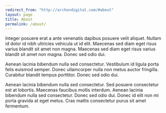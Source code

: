 ```yaml
---
redirect_from: "http://archondigital.com/#about"
layout: page
title: About
permalink: /about/
---
```


Integer posuere erat a ante venenatis dapibus posuere velit aliquet. Nullam id dolor id nibh ultricies vehicula ut id elit. Maecenas sed diam eget risus varius blandit sit amet non magna. Maecenas sed diam eget risus varius blandit sit amet non magna. Donec sed odio dui.


Aenean lacinia bibendum nulla sed consectetur. Vestibulum id ligula porta felis euismod semper. Donec ullamcorper nulla non metus auctor fringilla. Curabitur blandit tempus porttitor. Donec sed odio dui.

Aenean lacinia bibendum nulla sed consectetur. Sed posuere consectetur est at lobortis. Maecenas faucibus mollis interdum. Aenean lacinia bibendum nulla sed consectetur. Donec sed odio dui. Donec id elit non mi porta gravida at eget metus. Cras mattis consectetur purus sit amet fermentum.